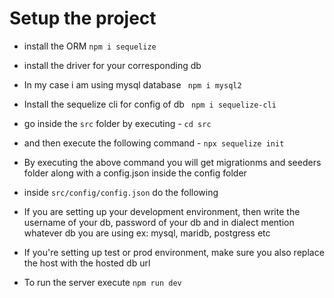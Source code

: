 # Setup the project

-  install the ORM 
    ` npm i sequelize `

- install the driver for your corresponding db
- In my case i am using mysql database 
    `  npm i mysql2 `

- Install the sequelize cli for config of db 
    `  npm i sequelize-cli `

- go inside the `src` folder by executing - 
    ` cd src `

- and then execute the following command - 
 ` npx sequelize init `

- By executing the above command you will get migrationms and seeders folder along with a config.json inside the config folder


- inside `src/config/config.json` do the following 

- If you are setting up your development environment, then write the username of your db, password of your db and in dialect mention whatever db you are using ex: mysql, maridb, postgress etc

- If you're setting up test or prod environment, make sure you also replace the host with the hosted db url


- To run the server execute 
    `npm run dev`
<!-- 



1. Change the repository name on GitHub:
Go to the GitHub repository page for your project (e.g., https://github.com/username/Flights).
Navigate to the Settings tab.
Under the Repository name section, change the name to flights-service (or whatever you prefer).
GitHub will automatically update the URL of your repository.
2. Update your local repository:
After you've renamed the repository on GitHub, go to your local project directory on your machine (where the Flights repo is).

Run the following command to update the remote URL:

bash
Copy
git remote set-url origin https://github.com/username/flights-service.git
This will update the origin remote to point to the new repository URL. -->